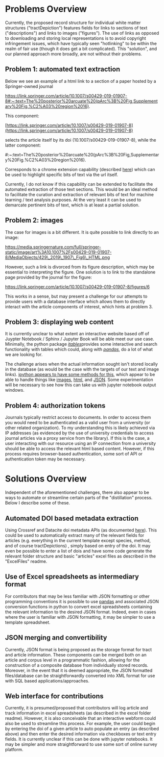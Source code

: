 # Problems Overview

Currently, the proposed record structure for individual white matter structures (&quot;tractDepiction&quot;) features fields for links to sections of text (&quot;descriptions&quot;) and links to images (&quot;figures&quot;). The use of links as opposed to downloading and storing local representations is to avoid copyright infringement issues, which have typically seen &quot;hotlinking&quot; to be within the realm of fair use (though it does get a bit complicated). This &quot;solution&quot;, and our planned approach more broadly, are not without their problems.

## Problem 1: automated text extraction

Below we see an example of a html link to a section of a paper hosted by a Springer-owned journal

https://link.springer.com/article/10.1007/s00429-019-01907-8#:~:text=The%20posterior%20arcuate%20(pArc%3B%20Fig,Supplementary%20Fig.%C2%A03%20region%2016).

This component:

[https://link.springer.com/article/10.1007/s00429-019-01907-8](https://link.springer.com/article/10.1007/s00429-019-01907-8)

selects the article itself by its doi (10.1007/s00429-019-01907-8), while the latter component:

#:~:text=The%20posterior%20arcuate%20(pArc%3B%20Fig,Supplementary%20Fig.%C2%A03%20region%2016).

Corresponds to a chrome extension capability (described [here](https://arstechnica.com/gadgets/2020/06/google-pushes-text-fragment-links-with-new-chrome-extension/)) which can be used to highlight specific bits of text via the url itself.

Currently, I do not know if this capability can be extended to facilitate the automated extraction of those text sections. This would be an ideal method to facilitate the curation and extraction of relevant bits of text for machine learning / text analysis purposes. At the very least it can be used to demarcate pertinent bits of text, which is at least a partial solution.

## Problem 2: images

The case for images is a bit different. It is quite possible to link directly to an image:

https://media.springernature.com/full/springer-static/image/art%3A10.1007%2Fs00429-019-01907-8/MediaObjects/429\_2019\_1907\_Fig6\_HTML.png

However, such a link is divorced from its figure description, which may be essential to interpreting the figure. One solution is to link to the standalone page provided by the journal for the figure:

https://link.springer.com/article/10.1007/s00429-019-01907-8/figures/6

This works in a sense, but may present a challenge for our attempts to provide users with a database interface which allows them to directly interact with the article components of interest, which hints at problem 3.

## Problem 3: displaying web content

It is currently unclear to what extent an interactive website based off of Juypter Notebook / Sphinx / Jupyter Book will be able meet our use case. Minimally, the python package [_itables_](https://github.com/mwouts/itables)provides some interactive and search functionality with tables which could, along with [_pandas_](https://pandas.pydata.org/), do a lot of what we are looking for.

The challenge arises when the actual information sought isn&#39;t stored locally in the database (as would be the case with the targets of our text and image links). [ipython appears to have some methods for this](https://ipython.org/ipython-doc/3/api/generated/IPython.display.html), which appear to be able to handle things like [images](https://ipython.org/ipython-doc/3/api/generated/IPython.display.html#IPython.display.Image), [html](https://ipython.org/ipython-doc/3/api/generated/IPython.display.html#IPython.display.HTML), and [JSON](https://ipython.org/ipython-doc/3/api/generated/IPython.display.html#IPython.display.JSON). Some experimentation will be necessary to see how this can take us with jupyter notebook output windows.

## Problem 4: authorization tokens

Journals typically restrict access to documents. In order to access them you would need to be authenticated as a valid user from a university (or other related organization). To my understanding this is likely achieved via IP addresses (as evidenced by the use of university credentials to access journal articles via a proxy service from the library). If this is the case, a user interacting with our resource using an IP connection from a university should be able to access the relevant html based content. However, if this process requires browser-based authentication, some sort of API or authentication token may be necessary.

# Solutions Overview

Independent of the aforementioned challenges, there also appear to be ways to automate or streamline certain parts of the &quot;distillation&quot; process. Below I describe some of these.

## Automated DOI based metadata extraction

Using Crossref and Datacite doi metadata APIs (as documented [here](https://project-thor.readme.io/v2.0/docs/accessing-doi-metadata)). This could be used to automatically extract many of the relevant fields for articles (e.g. everything in the current template except species, method, and of course tractDepictions) , simply based on entry of the doi. It may even be possible to enter a list of dois and have some code generate the relevant folder structure and basic &quot;articles&quot; excel files as described in the &quot;ExcelFiles&quot; readme.

## Use of Excel spreadsheets as intermediary format

For contributors that may be less familiar with JSON formatting or other programming conventions it is possible to use [pandas](https://pandas.pydata.org/pandas-docs/stable/reference/api/pandas.read_excel.html) and associated JSON conversion functions in python to convert excel spreadsheets containing the relevant information to the desired JSON format. Indeed, even in cases where the user is familiar with JSON formatting, it may be simpler to use a template spreadsheet.

## JSON merging and convertibility

Currently, JSON format is being proposed as the storage format for tract and article information. These components can be merged both on an article and corpus level in a programmatic fashion, allowing for the construction of a composite database from individually stored records. Moreover, in the event that it is deemed appropriate, the JSON formatted files/database can be straightforwardly converted into XML format for use with SQL based applications/approaches.

## Web interface for contributions

Currently, it is presumed/proposed that contributors will log article and track information in excel spreadsheets (as described in the excel folder readme). However, it is also conceivable that an interactive webform could also be used to streamline this process. For example, the user could begin by entering the doi of a given article to auto populate an entry (as described above) and then enter the desired information via checkboxes or text entry fields. It is currently unclear if this can be done with jupyter notebooks. It may be simpler and more straightforward to use some sort of online survey platform.